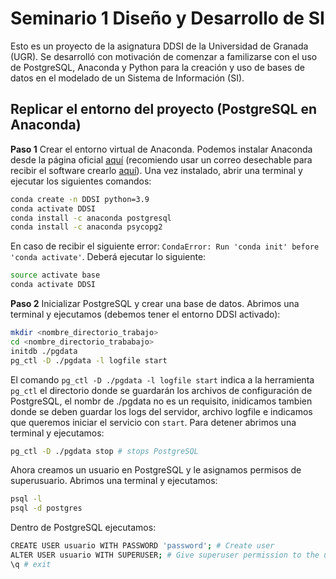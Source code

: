 # Seminario 1 Diseño y Desarrollo de SI

Esto es un proyecto de la asignatura DDSI de la Universidad de Granada (UGR). Se desarrolló con motivación de comenzar a familizarse con el uso de PostgreSQL, Anaconda y Python para la creación y uso de bases de datos en el modelado de un Sistema de Información (SI).

## Replicar el entorno del proyecto (PostgreSQL en Anaconda)

**Paso 1** Crear el entorno virtual de Anaconda. Podemos instalar Anaconda desde la página oficial [aquí](https://www.anaconda.com/products/individual) (recomiendo usar un correo desechable para recibir el software crearlo [aquí](https://temp-mail.org/es/)). Una vez instalado, abrir una terminal y ejecutar los siguientes comandos:
```bash
conda create -n DDSI python=3.9
conda activate DDSI
conda install -c anaconda postgresql
conda install -c anaconda psycopg2 
```

En caso de recibir el siguiente error: `CondaError: Run 'conda init' before 'conda activate'`. 
Deberá ejecutar lo siguiente:
```bash
source activate base
conda activate DDSI
```

**Paso 2** Inicializar PostgreSQL y crear una base de datos. Abrimos una terminal y ejecutamos (debemos tener el entorno DDSI activado):
```bash
mkdir <nombre_directorio_trabajo>
cd <nombre_directorio_trababajo>
initdb ./pgdata
pg_ctl -D ./pgdata -l logfile start
```

El comando `pg_ctl -D ./pgdata -l logfile start` indica a la herramienta `pg_ctl` el directorio donde se guardarán los archivos de configuración de PostgreSQL, el nombr de ./pgdata no es un requisito, inidicamos tambien donde se deben guardar los logs del servidor, archivo logfile e indicamos que queremos iniciar el servicio con `start`. Para detener abrimos una terminal y ejecutamos: 
```bash
pg_ctl -D ./pgdata stop # stops PostgreSQL
```

Ahora creamos un usuario en PostgreSQL y le asignamos permisos de superusuario. Abrimos una terminal y ejecutamos:
```bash
psql -l 
psql -d postgres
```

Dentro de PostgreSQL ejecutamos:
```bash
CREATE USER usuario WITH PASSWORD 'password'; # Create user
ALTER USER usuario WITH SUPERUSER; # Give superuser permission to the user
\q # exit
```
